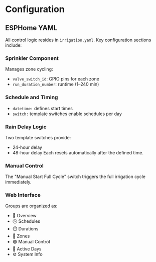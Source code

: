 # Configuration

## ESPHome YAML
All control logic resides in `irrigation.yaml`. Key configuration sections include:

### Sprinkler Component
Manages zone cycling:
- `valve_switch_id`: GPIO pins for each zone
- `run_duration_number`: runtime (1–240 min)

### Schedule and Timing
- `datetime:` defines start times
- `switch:` template switches enable schedules per day

### Rain Delay Logic
Two template switches provide:
- 24-hour delay
- 48-hour delay
Each resets automatically after the defined time.

### Manual Control
The "Manual Start Full Cycle" switch triggers the full irrigation cycle immediately.

### Web Interface
Groups are organized as:
- 🌱 Overview
- 🕒 Schedules
- ⏱️ Durations
- 🚿 Zones
- 🟢 Manual Control
- 📅 Active Days
- ⚙️ System Info
